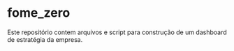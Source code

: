 # fome_zero
Este repositório contem arquivos e script para construção de um dashboard de estratégia da empresa.
